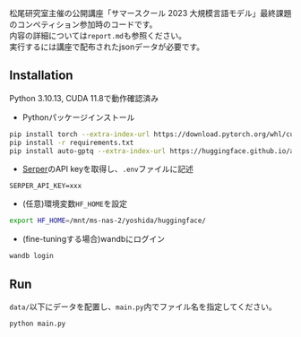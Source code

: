 松尾研究室主催の公開講座「サマースクール 2023 大規模言語モデル」最終課題のコンペティション参加時のコードです。  
内容の詳細については`report.md`も参照ください。  
実行するには講座で配布されたjsonデータが必要です。

## Installation
Python 3.10.13, CUDA 11.8で動作確認済み
- Pythonパッケージインストール
```bash
pip install torch --extra-index-url https://download.pytorch.org/whl/cu118
pip install -r requirements.txt
pip install auto-gptq --extra-index-url https://huggingface.github.io/autogptq-index/whl/cu118/
```
- [Serper](https://serper.dev/)のAPI keyを取得し、`.env`ファイルに記述
```
SERPER_API_KEY=xxx
```
- (任意)環境変数`HF_HOME`を設定
```bash
export HF_HOME=/mnt/ms-nas-2/yoshida/huggingface/
```
- (fine-tuningする場合)wandbにログイン
```bash
wandb login
```

## Run
`data/`以下にデータを配置し、`main.py`内でファイル名を指定してください。
```python
python main.py
```
